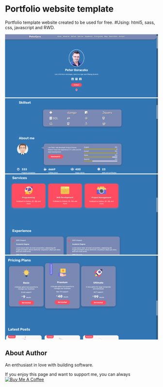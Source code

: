 # Portfolio website template

Portfolio template website created to be used for free.
#Using:
html5, sass, css, javascript and RWD.

![Site1](https://github.com/PeterGora/FrontEndHW/blob/master/CV/CV1.png?raw=true)
![Site1](https://github.com/PeterGora/FrontEndHW/blob/master/CV/CV2.png?raw=true)
![Site1](https://github.com/PeterGora/FrontEndHW/blob/master/CV/CV3.png?raw=true)
![Site1](https://github.com/PeterGora/FrontEndHW/blob/master/CV/CV4.png?raw=true)



## About Author

An enthusiast in love with building software.

If you enjoy this page and want to support me, you can always <a href="https://www.buymeacoffee.com/PeterGora" target="_blank"><img src="https://www.buymeacoffee.com/assets/img/custom_images/yellow_img.png" alt="Buy Me A Coffee" /></a>
